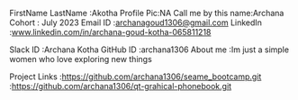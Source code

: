 FirstName LastName  :Akotha
Profile Pic:NA
Call me by this name:Archana
Cohort              : July 2023
Email ID            :archanagoud1306@gmail.com
LinkedIn            :www.linkedin.com/in/archana-goud-kotha-065811218

Slack ID            :Archana Kotha
GitHub ID           :archana1306
About me            :Im just a simple women who love exploring new things

Project Links       :https://github.com/archana1306/seame_bootcamp.git
                    :https://github.com/archana1306/qt-grahical-phonebook.git
